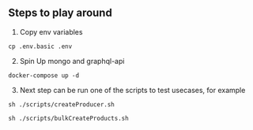 ## Steps to play around


1. Copy env variables

```
cp .env.basic .env
```

2. Spin Up mongo and graphql-api

```
docker-compose up -d
```

3. Next step can be run one of the scripts to test usecases, for example

```
sh ./scripts/createProducer.sh
```


```
sh ./scripts/bulkCreateProducts.sh
```
